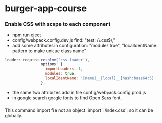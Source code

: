 # burger-app-course

### Enable CSS with scope to each component
- npm run eject
- config/webpack.config.dev.js find: "test: /\\.css$/," 
- add some attributes in configuration: "modules:true", "localIdentName: pattern to make unique class name"
```javascript 1.8
loader: require.resolve('css-loader'),
                options: {
                  importLoaders: 1,
                  modules: true,
                  localIdentName: '[name]__[local]__[hash:base64:5]'
                },
```
- the same two attributes add in file config/webpack.config.prod.js
- in google search google fonts to find Open Sans font. 

###
This command import file not an object: import './index.css'; so it can be globally.
